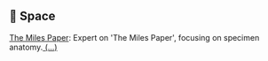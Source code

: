 ## 🔭 Space
[The Miles Paper](https://chat.openai.com/g/g-6ke9zONkH): Expert on 'The Miles Paper', focusing on specimen anatomy.[ \(...\)](../desc/6ke9zONkH.md)


